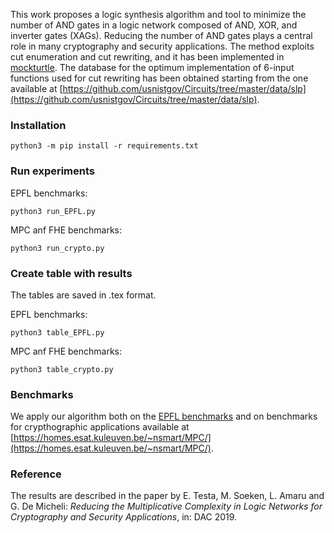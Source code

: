 This work proposes a logic synthesis
algorithm and tool to minimize the number of AND gates in a
logic network composed of AND, XOR, and inverter gates (XAGs). Reducing the number of AND gates plays a central role in many
cryptography and security applications.
The method exploits cut enumeration and cut rewriting, and it has been implemented in [mockturtle](https://github.com/lsils/mockturtle). The database for the optimum implementation of 6-input functions used for cut rewriting has been obtained starting from the one available at [https://github.com/usnistgov/Circuits/tree/master/data/slp](https://github.com/usnistgov/Circuits/tree/master/data/slp). 



### Installation

```
python3 -m pip install -r requirements.txt
```

### Run experiments

EPFL benchmarks: 

```
python3 run_EPFL.py
```

MPC anf FHE benchmarks: 

```
python3 run_crypto.py
```

### Create table with results 

The tables are saved in .tex format. 


EPFL benchmarks:

```
python3 table_EPFL.py
```

MPC anf FHE benchmarks: 

```
python3 table_crypto.py
```
### Benchmarks  

We apply our algorithm both on the [EPFL benchmarks](https://github.com/lsils/benchmarks) and on benchmarks for crypthographic applications available at [https://homes.esat.kuleuven.be/~nsmart/MPC/](https://homes.esat.kuleuven.be/~nsmart/MPC/). 

### Reference
The results are described in the paper by E. Testa, M. Soeken, L. Amaru and G. De Micheli: *Reducing the Multiplicative Complexity in Logic Networks for Cryptography and Security Applications*, in: DAC 2019.
